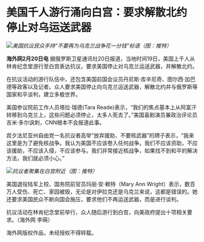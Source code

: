 # 美国千人游行涌向白宫：要求解散北约 停止对乌运送武器

![](https://inews.gtimg.com/newsapp_bt/0/15676463098/1000)_美国抗议民众手持“不要再为乌克兰战争花一分钱”标语（图：推特）_

**海外网2月20日电**
据俄罗斯卫星通讯社20日报道，当地时间19日，美国上千人从林肯纪念堂游行至白宫表达抗议，要求美国停止对乌克兰运送武器，并解散北约。

在抗议活动的游行队伍中，还包含美国前国会议员丹尼斯·库辛尼奇、图尔西·加巴德等政客以及记者。众人要求美国停止向乌克兰运送武器，解散北约并与俄罗斯等国家和平谈判，建立多极世界。

美国参议院前工作人员塔拉·瑞德(Tara
Reade)表示，“我们的焦点基本上从阿富汗转移到乌克兰上，这些问题必须停止，太多人死去了。”美国喜剧演员兼政治评论员吉米·多尔讽刺，CNN根本不会报道此事。

宾夕法尼亚州自由党一名抗议者高举“放弃援助、不要核武器”的牌子表示，“我来这里是为了避免核战争。我认为美国不应该卷入任何战争。我们不应该资助，不应该援助，不应该入侵，不应该参与。我们非常接近核战争，如果找不到和平的解决方法，我们就必须小心。”

![](https://inews.gtimg.com/newsapp_bt/0/15676463107/1000)_抗议者聚集在白宫附近（图：推特）_

美国退役陆军上校、国务院前官员玛丽·安·赖特（Mary Ann
Wright）表示，数百万人受伤、死亡、家园被毁，无论是对伊拉克还是乌克兰来说，这都是错误的。她还要求美国民众不断向国会施压，要求他们不再运送武器，而是进行谈判。

抗议活动在林肯纪念堂前举行，众人随后游行到白宫，向美政府提出十项相关要求。（海外网 李萌）

海外网版权作品，未经授权不得转载。


